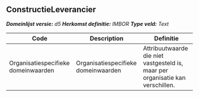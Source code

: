 ﻿## ConstructieLeverancier

*__Domeinlijst versie:__ d5*
*__Herkomst definitie:__ IMBOR*
*__Type veld:__ Text*

|__Code__ |__Description__ |__Definitie__	|
|	---	|	---	|   ---	| 
| Organisatiespecifieke domeinwaarden | Organisatiespecifieke domeinwaarden | Attribuutwaarde die niet vastgesteld is, maar per organisatie kan verschillen. |
